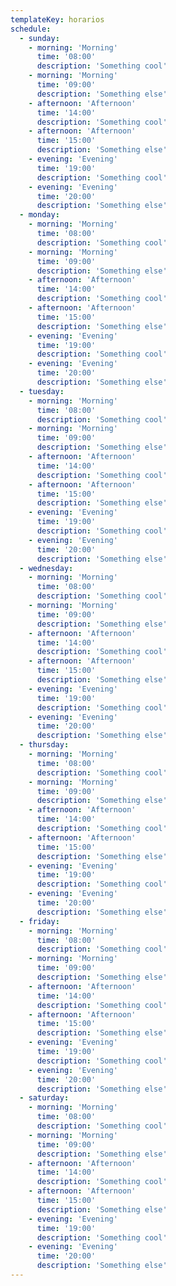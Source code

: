 ```yaml
---
templateKey: horarios
schedule: 
  - sunday:
    - morning: 'Morning' 
      time: '08:00'
      description: 'Something cool'
    - morning: 'Morning'
      time: '09:00'
      description: 'Something else'
    - afternoon: 'Afternoon' 
      time: '14:00'
      description: 'Something cool'
    - afternoon: 'Afternoon'
      time: '15:00'
      description: 'Something else'
    - evening: 'Evening' 
      time: '19:00'
      description: 'Something cool'
    - evening: 'Evening'
      time: '20:00'
      description: 'Something else'
  - monday:
    - morning: 'Morning' 
      time: '08:00'
      description: 'Something cool'
    - morning: 'Morning'
      time: '09:00'
      description: 'Something else'
    - afternoon: 'Afternoon' 
      time: '14:00'
      description: 'Something cool'
    - afternoon: 'Afternoon'
      time: '15:00'
      description: 'Something else'
    - evening: 'Evening' 
      time: '19:00'
      description: 'Something cool'
    - evening: 'Evening'
      time: '20:00'
      description: 'Something else'
  - tuesday:
    - morning: 'Morning' 
      time: '08:00'
      description: 'Something cool'
    - morning: 'Morning'
      time: '09:00'
      description: 'Something else'
    - afternoon: 'Afternoon' 
      time: '14:00'
      description: 'Something cool'
    - afternoon: 'Afternoon'
      time: '15:00'
      description: 'Something else'
    - evening: 'Evening' 
      time: '19:00'
      description: 'Something cool'
    - evening: 'Evening'
      time: '20:00'
      description: 'Something else'
  - wednesday:
    - morning: 'Morning' 
      time: '08:00'
      description: 'Something cool'
    - morning: 'Morning'
      time: '09:00'
      description: 'Something else'
    - afternoon: 'Afternoon' 
      time: '14:00'
      description: 'Something cool'
    - afternoon: 'Afternoon'
      time: '15:00'
      description: 'Something else'
    - evening: 'Evening' 
      time: '19:00'
      description: 'Something cool'
    - evening: 'Evening'
      time: '20:00'
      description: 'Something else'
  - thursday:
    - morning: 'Morning' 
      time: '08:00'
      description: 'Something cool'
    - morning: 'Morning'
      time: '09:00'
      description: 'Something else'
    - afternoon: 'Afternoon' 
      time: '14:00'
      description: 'Something cool'
    - afternoon: 'Afternoon'
      time: '15:00'
      description: 'Something else'
    - evening: 'Evening' 
      time: '19:00'
      description: 'Something cool'
    - evening: 'Evening'
      time: '20:00'
      description: 'Something else'
  - friday:
    - morning: 'Morning' 
      time: '08:00'
      description: 'Something cool'
    - morning: 'Morning'
      time: '09:00'
      description: 'Something else'
    - afternoon: 'Afternoon' 
      time: '14:00'
      description: 'Something cool'
    - afternoon: 'Afternoon'
      time: '15:00'
      description: 'Something else'
    - evening: 'Evening' 
      time: '19:00'
      description: 'Something cool'
    - evening: 'Evening'
      time: '20:00'
      description: 'Something else'
  - saturday:
    - morning: 'Morning' 
      time: '08:00'
      description: 'Something cool'
    - morning: 'Morning'
      time: '09:00'
      description: 'Something else'
    - afternoon: 'Afternoon' 
      time: '14:00'
      description: 'Something cool'
    - afternoon: 'Afternoon'
      time: '15:00'
      description: 'Something else'
    - evening: 'Evening' 
      time: '19:00'
      description: 'Something cool'
    - evening: 'Evening'
      time: '20:00'
      description: 'Something else'
---
```


